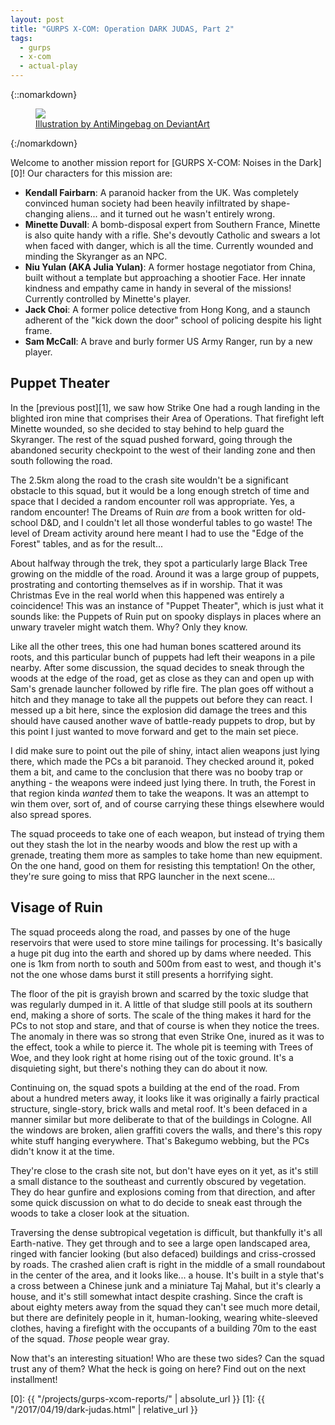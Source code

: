```yaml
---
layout: post
title: "GURPS X-COM: Operation DARK JUDAS, Part 2"
tags:
  - gurps
  - x-com
  - actual-play
---
```


{::nomarkdown}
<figure>
  <img src="{{ "/assets/xcom__extraction_by_antimingebag-d9abdgp.jpg" | absolute_url }}"/>
  <figcaption>
    <a href=http://antimingebag.deviantart.com/art/XCOM-Extraction-561522409>
      Illustration by AntiMingebag on DeviantArt
    </a>
  </figcaption>
</figure>
{:/nomarkdown}

Welcome to another mission report for [GURPS X-COM: Noises in the Dark][0]! Our
characters for this mission are:

- **Kendall Fairbarn**: A paranoid hacker from the UK. Was completely convinced
  human society had been heavily infiltrated by shape-changing aliens... and it
  turned out he wasn't entirely wrong.
- **Minette Duvall**: A bomb-disposal expert from Southern France, Minette is
  also quite handy with a rifle. She's devoutly Catholic and swears a lot when
  faced with danger, which is all the time. Currently wounded and minding the
  Skyranger as an NPC.
- **Niu Yulan (AKA Julia Yulan)**: A former hostage negotiator from China, built
  without a template but approaching a shootier Face. Her innate kindness and
  empathy came in handy in several of the missions! Currently controlled by
  Minette's player.
- **Jack Choi**: A former police detective from Hong Kong, and a staunch
  adherent of the "kick down the door" school of policing despite his light
  frame.
- **Sam McCall**: A brave and burly former US Army Ranger, run by a new player.

## Puppet Theater

In the [previous post][1], we saw how Strike One had a rough landing in the
blighted iron mine that comprises their Area of Operations. That firefight left
Minette wounded, so she decided to stay behind to help guard the Skyranger. The
rest of the squad pushed forward, going through the abandoned security
checkpoint to the west of their landing zone and then south following the road.

The 2.5km along the road to the crash site wouldn't be a significant obstacle to
this squad, but it would be a long enough stretch of time and space that I
decided a random encounter roll was appropriate. Yes, a random encounter! The
Dreams of Ruin _are_ from a book written for old-school D&D, and I couldn't let
all those wonderful tables to go waste! The level of Dream activity around here
meant I had to use the "Edge of the Forest" tables, and as for the result...

About halfway through the trek, they spot a particularly large Black Tree
growing on the middle of the road. Around it was a large group of puppets,
prostrating and contorting themselves as if in worship. That it was Christmas
Eve in the real world when this happened was entirely a coincidence! This was an
instance of "Puppet Theater", which is just what it sounds like: the Puppets of
Ruin put on spooky displays in places where an unwary traveler might watch
them. Why? Only they know.

Like all the other trees, this one had human bones scattered around its roots,
and this particular bunch of puppets had left their weapons in a pile
nearby. After some discussion, the squad decides to sneak through the woods at
the edge of the road, get as close as they can and open up with Sam's grenade
launcher followed by rifle fire. The plan goes off without a hitch and they
manage to take all the puppets out before they can react. I messed up a bit
here, since the explosion did damage the trees and this should have caused
another wave of battle-ready puppets to drop, but by this point I just wanted to
move forward and get to the main set piece.

I did make sure to point out the pile of shiny, intact alien weapons just lying
there, which made the PCs a bit paranoid. They checked around it, poked them a
bit, and came to the conclusion that there was no booby trap or anything - the
weapons were indeed just lying there. In truth, the Forest in that region kinda
_wanted_ them to take the weapons. It was an attempt to win them over, sort of,
and of course carrying these things elsewhere would also spread spores.

The squad proceeds to take one of each weapon, but instead of trying them out
they stash the lot in the nearby woods and blow the rest up with a grenade,
treating them more as samples to take home than new equipment. On the one hand,
good on them for resisting this temptation! On the other, they're sure going to
miss that RPG launcher in the next scene...

## Visage of Ruin

The squad proceeds along the road, and passes by one of the huge reservoirs that
were used to store mine tailings for processing. It's basically a huge pit dug
into the earth and shored up by dams where needed. This one is 1km from north to
south and 500m from east to west, and though it's not the one whose dams burst
it still presents a horrifying sight.

The floor of the pit is grayish brown and scarred by the toxic sludge that was
regularly dumped in it. A little of that sludge still pools at its southern end,
making a shore of sorts. The scale of the thing makes it hard for the PCs to not
stop and stare, and that of course is when they notice the trees. The anomaly in
there was so strong that even Strike One, inured as it was to the effect, took a
while to pierce it. The whole pit is teeming with Trees of Woe, and they look
right at home rising out of the toxic ground. It's a disquieting sight, but
there's nothing they can do about it now.

Continuing on, the squad spots a building at the end of the road. From about a
hundred meters away, it looks like it was originally a fairly practical
structure, single-story, brick walls and metal roof. It's been defaced in a
manner similar but more deliberate to that of the buildings in Cologne. All the
windows are broken, alien graffiti covers the walls, and there's this ropy white
stuff hanging everywhere. That's Bakegumo webbing, but the PCs didn't know it at
the time.

They're close to the crash site not, but don't have eyes on it yet, as it's
still a small distance to the southeast and currently obscured by
vegetation. They do hear gunfire and explosions coming from that direction, and
after some quick discussion on what to do decide to sneak east through the woods
to take a closer look at the situation.

Traversing the dense subtropical vegetation is difficult, but thankfully it's
all Earth-native. They get through and to see a large open landscaped area,
ringed with fancier looking (but also defaced) buildings and criss-crossed by
roads. The crashed alien craft is right in the middle of a small roundabout in
the center of the area, and it looks like... a house. It's built in a style
that's a cross between a Chinese junk and a miniature Taj Mahal, but it's
clearly a house, and it's still somewhat intact despite crashing. Since the
craft is about eighty meters away from the squad they can't see much more
detail, but there are definitely people in it, human-looking, wearing
white-sleeved clothes, having a firefight with the occupants of a building 70m
to the east of the squad. _Those_ people wear gray.

Now that's an interesting situation! Who are these two sides? Can the squad
trust any of them? What the heck is going on here? Find out on the next
installment!

[0]: {{ "/projects/gurps-xcom-reports/" | absolute_url }}
[1]: {{ "/2017/04/19/dark-judas.html" | relative_url }}
